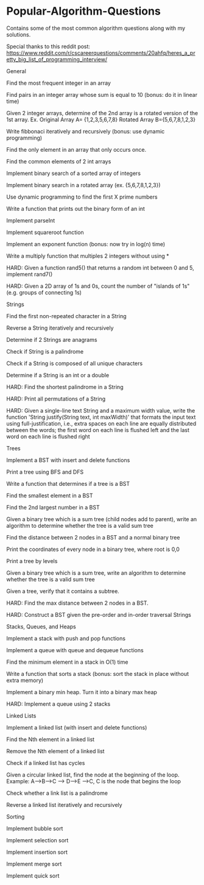 # Popular-Algorithm-Questions
Contains some of the most common algorithm questions along with my solutions.

Special thanks to this reddit post: https://www.reddit.com/r/cscareerquestions/comments/20ahfq/heres_a_pretty_big_list_of_programming_interview/

General

  Find the most frequent integer in an array

  Find pairs in an integer array whose sum is equal to 10 (bonus: do it in linear time)

  Given 2 integer arrays, determine of the 2nd array is a rotated version of the 1st array. Ex. Original Array A=   {1,2,3,5,6,7,8} Rotated Array B={5,6,7,8,1,2,3}

  Write fibbonaci iteratively and recursively (bonus: use dynamic programming)

  Find the only element in an array that only occurs once.

  Find the common elements of 2 int arrays

  Implement binary search of a sorted array of integers

  Implement binary search in a rotated array (ex. {5,6,7,8,1,2,3})

  Use dynamic programming to find the first X prime numbers

  Write a function that prints out the binary form of an int

  Implement parseInt

  Implement squareroot function

  Implement an exponent function (bonus: now try in log(n) time)

  Write a multiply function that multiples 2 integers without using *

  HARD: Given a function rand5() that returns a random int between 0 and 5, implement rand7()

  HARD: Given a 2D array of 1s and 0s, count the number of "islands of 1s" (e.g. groups of connecting 1s)

Strings

  Find the first non-repeated character in a String

  Reverse a String iteratively and recursively

  Determine if 2 Strings are anagrams

  Check if String is a palindrome

  Check if a String is composed of all unique characters

  Determine if a String is an int or a double

  HARD: Find the shortest palindrome in a String

  HARD: Print all permutations of a String

  HARD: Given a single-line text String and a maximum width value, write the function 'String justify(String text, int maxWidth)' that formats the input text using full-justification, i.e., extra spaces on each line are equally distributed between the words; the first word on each line is flushed left and the last word on each line is flushed right

Trees

  Implement a BST with insert and delete functions

  Print a tree using BFS and DFS

  Write a function that determines if a tree is a BST

  Find the smallest element in a BST

  Find the 2nd largest number in a BST

  Given a binary tree which is a sum tree (child nodes add to parent), write an algorithm to determine whether the tree is a valid sum tree

  Find the distance between 2 nodes in a BST and a normal binary tree

  Print the coordinates of every node in a binary tree, where root is 0,0

  Print a tree by levels

  Given a binary tree which is a sum tree, write an algorithm to determine whether the tree is a valid sum tree

  Given a tree, verify that it contains a subtree.

  HARD: Find the max distance between 2 nodes in a BST.

  HARD: Construct a BST given the pre-order and in-order traversal Strings

Stacks, Queues, and Heaps

  Implement a stack with push and pop functions

  Implement a queue with queue and dequeue functions

  Find the minimum element in a stack in O(1) time

  Write a function that sorts a stack (bonus: sort the stack in place without extra memory)

  Implement a binary min heap. Turn it into a binary max heap

  HARD: Implement a queue using 2 stacks

Linked Lists

  Implement a linked list (with insert and delete functions)

  Find the Nth element in a linked list

  Remove the Nth element of a linked list

  Check if a linked list has cycles

  Given a circular linked list, find the node at the beginning of the loop. Example: A-->B-->C --> D-->E -->C, C is the node that begins the loop

  Check whether a link list is a palindrome

  Reverse a linked list iteratively and recursively

Sorting

  Implement bubble sort

  Implement selection sort

  Implement insertion sort

  Implement merge sort

  Implement quick sort
